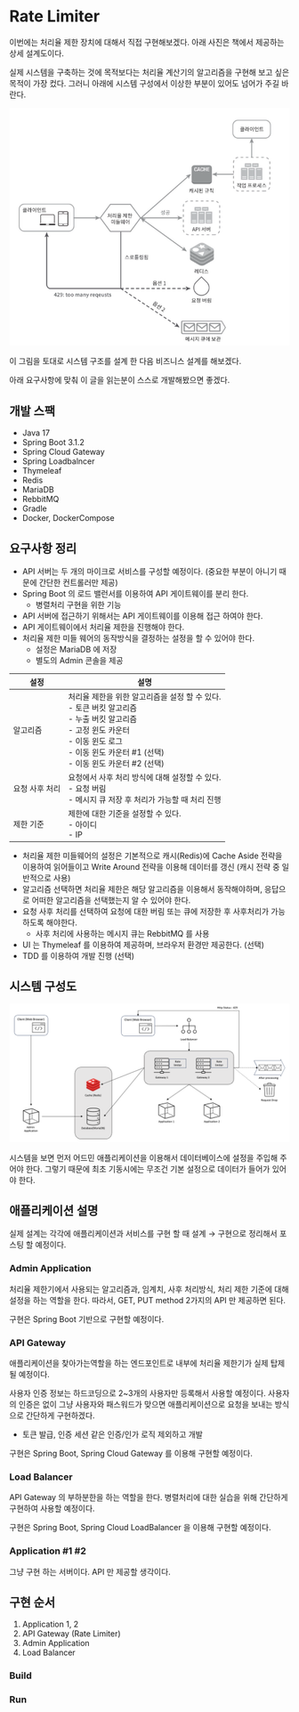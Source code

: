 # Rate Limiter

이번에는 처리율 제한 장치에 대해서 직접 구현해보겠다. 아래 사진은 책에서 제공하는 상세 설계도이다.

실제 시스템을 구축하는 것에 목적보다는 처리율 계산기의 알고리즘을 구현해 보고 싶은 목적이 가장 컸다. 그러니 아래에 시스템 구성에서 이상한 부분이 있어도 넘어가 주길 바란다.

![img.png](public/rate-limiter-system-archi-book.png)

이 그림을 토대로 시스템 구조를 설계 한 다음 비즈니스 설계를 해보겠다.

아래 요구사항에 맞춰 이 글을 읽는분이 스스로 개발해봤으면 좋겠다.

## 개발 스팩

- Java 17
- Spring Boot 3.1.2
- Spring Cloud Gateway
- Spring Loadbalncer
- Thymeleaf
- Redis
- MariaDB
- RebbitMQ
- Gradle
- Docker, DockerCompose

## 요구사항 정리

- API 서버는 두 개의 마이크로 서비스를 구성할 예정이다. (중요한 부분이 아니기 때문에 간단한 컨트롤러만 제공)
- Spring Boot 의 로드 밸런서를 이용하여 API 게이트웨이를 분리 한다.
    - 병렬처리 구현을 위한 기능
- API 서버에 접근하기 위해서는 API 게이트웨이를 이용해 접근 하여야 한다.
- API 게이트웨이에서 처리율 제한을 진행해야 한다.
- 처리율 제한 미들 웨어의 동작방식을 결정하는 설정을 할 수 있어야 한다.
    - 설정은 MariaDB 에 저장
    - 별도의 Admin 콘솔을 제공

| 설정 | 설명 |
| --- | --- |
| 알고리즘 | 처리율 제한을 위한 알고리즘을 설정 할 수 있다.<br/>- 토큰 버킷 알고리즘<br/>- 누출 버킷 알고리즘<br/>- 고정 윈도 카운터<br/>- 이동 윈도 로그<br/>- 이동 윈도 카운터 #1 (선택)<br/>- 이동 윈도 카운터 #2 (선택) |
| 요청 사후 처리 | 요청에서 사후 처리 방식에 대해 설정할 수 있다.<br/>- 요청 버림<br/>- 메시지 큐 저장 후 처리가 가능할 때 처리 진행  |
| 제한 기준 | 제한에 대한 기준을 설정할 수 있다.<br/>- 아이디<br/>- IP |

- 처리율 제한 미들웨어의 설정은 기본적으로 캐시(Redis)에 Cache Aside 전략을 이용하여 읽어들이고 Write Around 전략을 이용해 데이터를 갱신 (캐시 전략 중 일반적으로 사용)
- 알고리즘 선택하면 처리율 제한은 해당 알고리즘을 이용해서 동작해야하며, 응답으로 어떠한 알고리즘을 선택했는지 알 수 있어야 한다.
- 요청 사후 처리를 선택하여 요청에 대한 버림 또는 큐에 저장한 후 사후처리가 가능하도록 해야한다.
    - 사후 처리에 사용하는 메시지 큐는 RebbitMQ 를 사용
- UI 는 Thymeleaf 를 이용하여 제공하며, 브라우저 환경만 제공한다. (선택)
- TDD 를 이용하여 개발 진행 (선택)

## 시스템 구성도

![](public/rate-limiter-system-archi.png)

시스템을 보면 먼저 어드민 애플리케이션을 이용해서 데이터베이스에 설정을 주입해 주어야 한다. 그렇기 때문에 최초 기동시에는 무조건 기본 설정으로 데이터가 들어가 있어야 한다.

## 애플리케이션 설명

실제 설계는 각각에 애플리케이션과 서비스를 구현 할 때 설계 → 구현으로 정리해서 포스팅 할 예정이다.

### Admin Application

처리율 제한기에서 사용되는 알고리즘과, 임계치, 사후 처리방식, 처리 제한 기준에 대해 설정을 하는 역할을 한다. 따라서, GET, PUT method 2가지의 API 만 제공하면 된다.

구현은 Spring Boot 기반으로 구현할 예정이다.

### API Gateway

애플리케이션을 찾아가는역할을 하는 엔드포인트로 내부에 처리율 제한기가 실제 탑제될 예정이다.

사용자 인증 정보는 하드코딩으로 2~3개의 사용자만 등록해서 사용할 예정이다. 사용자의 인증은 없이 그냥 사용자와 패스워드가 맞으면 애플리케이션으로 요청을 보내는 방식으로 간단하게 구현하겠다.

- 토큰 발급, 인증 세션 같은 인증/인가 로직 제외하고 개발

구현은 Spring Boot, Spring Cloud Gateway 를 이용해 구현할 예정이다.

### Load Balancer

API Gateway 의 부하분한을 하는 역할을 한다. 병렬처리에 대한 실습을 위해 간단하게 구현하여 사용할 예정이다.

구현은 Spring Boot, Spring Cloud LoadBalancer 을 이용해 구현할 예정이다.

### Application #1 #2

그냥 구현 하는 서버이다. API 만 제공할 생각이다.

## 구현 순서

1. Application 1, 2
2. API Gateway (Rate Limiter)
3. Admin Application
4. Load Balancer



### Build

### Run